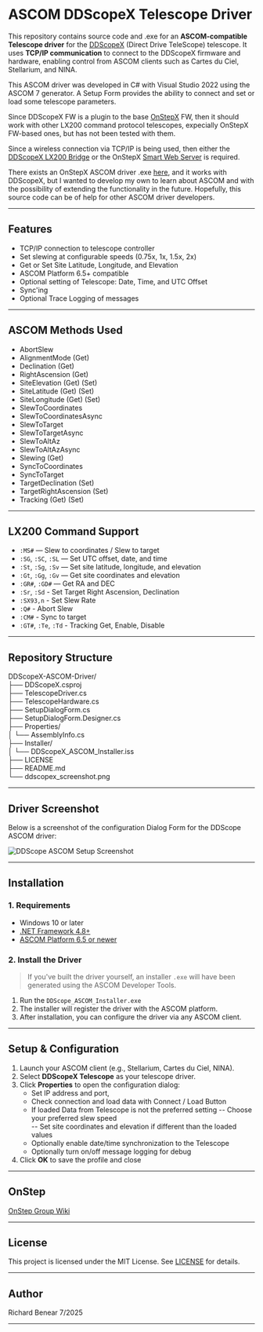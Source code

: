 ﻿# ASCOM DDScopeX Telescope Driver


This repository contains source code and .exe for an **ASCOM-compatible Telescope driver** for 
the [DDScopeX](https://github.com/RichardBenear/DDScopeXv4_plugin_for_OnStepXv10.25 ) (Direct Drive TeleScope) telescope. 
It uses **TCP/IP communication** to connect to the DDScopeX firmware and hardware, 
enabling control from ASCOM clients such as Cartes du Ciel, Stellarium, and NINA.

This ASCOM driver was developed in C# with Visual Studio 2022 using the ASCOM 7 generator. 
A Setup Form provides the ability to connect and set or load some telescope parameters.

Since DDScopeX FW is a plugin to the base [OnStepX](https://github.com/hjd1964/OnStepX) FW, 
then it should work with other LX200 command protocol telescopes, 
expecially OnStepX FW-based ones, but has not been tested with them.

Since a wireless connection via TCP/IP is being used, then either the 
[DDScopeX LX200 Bridge](https://github.com/RichardBenear/LX200WifiBridge) 
or the OnStepX [Smart Web Server](https://github.com/hjd1964/SmartWebServer) is required. 

There exists an OnStepX ASCOM driver .exe [here](http://stellarjourney.com/?r=site/software_telescope), 
and it works with DDScopeX, but I wanted to develop my own to learn about ASCOM and with the possibility 
of extending the functionality in the future. Hopefully, this source code can be of help for other
ASCOM driver developers.

---

## Features
- TCP/IP connection to telescope controller 
- Set slewing at configurable speeds (0.75x, 1x, 1.5x, 2x)
- Get or Set Site Latitude, Longitude, and Elevation
- ASCOM Platform 6.5+ compatible 
- Optional setting of Telescope: Date, Time, and UTC Offset  
- Sync'ing
- Optional Trace Logging of messages

---
## ASCOM Methods Used
- AbortSlew
- AlignmentMode (Get)
- Declination (Get)
- RightAscension (Get)
- SiteElevation (Get) (Set)
- SiteLatitude (Get) (Set)
- SiteLongitude (Get) (Set)
- SlewToCoordinates
- SlewToCoordinatesAsync
- SlewToTarget
- SlewToTargetAsync
- SlewToAltAz
- SlewToAltAzAsync
- Slewing (Get)
- SyncToCoordinates
- SyncToTarget
- TargetDeclination (Set)
- TargetRightAscension (Set)
- Tracking (Get) (Set)

---  
## LX200 Command Support

- `:MS#` — Slew to coordinates / Slew to target  
- `:SG`, `:SC`, `:SL` — Set UTC offset, date, and time  
- `:St`, `:Sg`, `:Sv` — Set site latitude, longitude, and elevation  
- `:Gt`, `:Gg`, `:Gv` — Get site coordinates and elevation  
- `:GR#`, `:GD#` — Get RA and DEC  
- `:Sr`, `:Sd` - Set Target Right Ascension, Declination
- `:SX93,n` - Set Slew Rate
- `:Q#` - Abort Slew
- `:CM#` - Sync to target
- `:GT#`, `:Te`, `:Td` - Tracking Get, Enable, Disable

---

## Repository Structure
DDScopeX-ASCOM-Driver/  
├── DDScopeX.csproj  
├── TelescopeDriver.cs  
├── TelescopeHardware.cs  
├── SetupDialogForm.cs  
├── SetupDialogForm.Designer.cs  
├── Properties/  
│ └── AssemblyInfo.cs  
├── Installer/  
│  └── DDScopeX_ASCOM_Installer.iss  
├── LICENSE  
├── README.md  
└── ddscopex_screenshot.png  

---   

## Driver Screenshot

Below is a screenshot of the configuration Dialog Form for the DDScope ASCOM driver:

![DDScope ASCOM Setup Screenshot](ddscopex_screenshot.png)

---  

## Installation

### 1. Requirements

- Windows 10 or later  
- [.NET Framework 4.8+](https://dotnet.microsoft.com/en-us/download/dotnet-framework)  
- [ASCOM Platform 6.5 or newer](https://ascom-standards.org/)  

### 2. Install the Driver

> If you've built the driver yourself, an installer `.exe` will have been generated using the ASCOM Developer Tools.

1. Run the `DDScope_ASCOM_Installer.exe`  
2. The installer will register the driver with the ASCOM platform.  
3. After installation, you can configure the driver via any ASCOM client.

---

## Setup & Configuration

1. Launch your ASCOM client (e.g., Stellarium, Cartes du Ciel, NINA).  
2. Select **DDScopeX Telescope** as your telescope driver.  
3. Click **Properties** to open the configuration dialog:
	- Set IP address and port, 
	- Check connection and load data with Connect / Load Button
	- If loaded Data from Telescope is not the preferred setting 
       -- Choose your preferred slew speed  
	   -- Set site coordinates and elevation if different than the loaded values
	- Optionally enable date/time synchronization to the Telescope 
	- Optionally turn on/off message logging for debug
4. Click **OK** to save the profile and close  

---

## OnStep 
[OnStep Group Wiki](https://groups.io/g/onstep/wiki/home)  

---

## License

This project is licensed under the MIT License. See [LICENSE](LICENSE.txt) for details.

---

## Author
Richard Benear 7/2025

---
